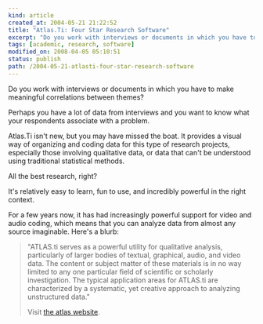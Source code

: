 ```yaml
---
kind: article
created_at: 2004-05-21 21:22:52
title: "Atlas.Ti: Four Star Research Software"
excerpt: "Do you work with interviews or documents in which you have to make meaningful correlations between themes? "
tags: [academic, research, software]
modified_on: 2008-04-05 05:10:51
status: publish 
path: /2004-05-21-atlasti-four-star-research-software
---
```


Do you work with interviews or documents in which you have to make meaningful correlations between themes? 

Perhaps you have a lot of data from interviews and you want to know what your respondents associate with a problem. 

Atlas.Ti isn't new, but you may have missed the boat. It provides a visual way of organizing and coding data for this type of research projects, especially those involving qualitative data, or data that can't be understood using traditional statistical methods. 

All the best research, right?

It's relatively easy to learn, fun to use, and incredibly powerful in the right context.  

For a few years now, it has had increasingly powerful support for video and audio coding, which means that you can analyze data from almost any source imaginable. Here's a blurb:

<blockquote class="large">
"ATLAS.ti serves as a powerful utility for qualitative analysis, particularly of larger bodies of textual, graphical, audio, and video data. The content or subject matter of these materials is in no way limited to any one particular field of scientific or scholarly investigation. The typical application areas for ATLAS.ti are characterized by a systematic, yet creative approach to analyzing unstructured data." 

Visit <a href="http://www.atlasti.de/">the atlas website</a>. </blockquote>